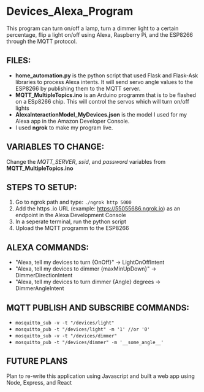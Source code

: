 # Devices_Alexa_Program
This program can turn on/off a lamp, turn a dimmer light to a certain percentage, flip a light on/off using Alexa, Raspberry Pi, and the ESP8266 through the MQTT protocol.

## FILES: ##
* **home_automation.py** is the python script that used Flask and Flask-Ask libraries to process Alexa intents. It will send servo angle values to the ESP8266 by publishing them to the MQTT server.
* **MQTT_MultipleTopics.ino** is an Arduino programm that is to be flashed on a ESp8266 chip. This will control the servos which will turn on/off lights
* **AlexaInteractionModel_MyDevices.json** is the model I used for my Alexa app in the Amazon Developer Console.
* I used **ngrok** to make my program live. 


## VARIABLES TO CHANGE: ##
Change the *MQTT_SERVER*, *ssid*, and *password* variables from **MQTT_MultipleTopics.ino**

## STEPS TO SETUP: ##
1) Go to ngrok path and type: `./ngrok http 5000`
2) Add the https .io URL (example: https://55055686.ngrok.io) as an endpoint in the Alexa Development Console 
3) In a seperate terminal, run the python script
4) Upload the MQTT programm to the ESP8266

## ALEXA COMMANDS: ##

* "Alexa, tell my devices to turn {OnOff}" -> LightOnOffIntent
* "Alexa, tell my devices to dimmer {maxMinUpDown}" -> DimmerDirectionIntent
* "Alexa, tell my devices to turn dimmer {Angle} degrees -> DimmerAngleIntent

## MQTT PUBLISH AND SUBSCRIBE COMMANDS: ##
* `mosquitto_sub -v -t "/devices/light"`
* `mosquitto_pub -t "/devices/light" -m '1' //or '0'`
* `mosquitto_sub -v -t "/devices/dimmer"`
* `mosquitto_pub -t "/devices/dimmer" -m '__some_angle__'`

## FUTURE PLANS ##
Plan to re-write this application using Javascript and built a web app using Node, Express, and React

